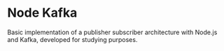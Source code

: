 # Node Kafka

Basic implementation of a publisher subscriber architecture with Node.js and Kafka, developed for studying purposes.
